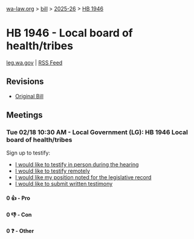 [wa-law.org](/) > [bill](/bill/) > [2025-26](/bill/2025-26/) > [HB 1946](/bill/2025-26/hb/1946/)

# HB 1946 - Local board of health/tribes
[leg.wa.gov](https://app.leg.wa.gov/billsummary?BillNumber=1946&Year=2025&Initiative=false) | [RSS Feed](./rss.xml)

## Revisions
* [Original Bill](1/)

## Meetings
### Tue 02/18 10:30 AM - Local Government (LG): HB 1946 Local board of health/tribes
Sign up to testify:
* [I would like to testify in person during the hearing](https://app.leg.wa.gov/csi/Testifier/Add?chamber=House&mId=32803&aId=164477&caId=25956&tId=1)
* [I would like to testify remotely](https://app.leg.wa.gov/csi/Testifier/Add?chamber=House&mId=32803&aId=164477&caId=25956&tId=2)
* [I would like my position noted for the legislative record](https://app.leg.wa.gov/csi/Testifier/Add?chamber=House&mId=32803&aId=164477&caId=25956&tId=3)
* [I would like to submit written testimony](https://app.leg.wa.gov/csi/Testifier/Add?chamber=House&mId=32803&aId=164477&caId=25956&tId=4)

#### 0 👍 - Pro

#### 0 👎 - Con

#### 0 ❓ - Other
